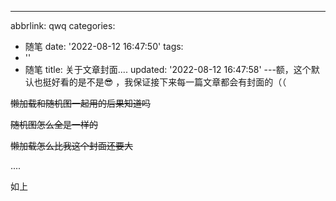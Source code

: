 ---
abbrlink: qwq
categories:
- 随笔
date: '2022-08-12 16:47:50'
tags:
- ''
- 随笔
title: 关于文章封面....
updated: '2022-08-12 16:47:58'
---额，这个默认也挺好看的是不是😎 ，我保证接下来每一篇文章都会有封面的（（

~~懒加载和随机图一起用的后果知道吗~~

~~随机图怎么全是一样的~~

~~懒加载怎么比我这个封面还要大~~

....

如上
